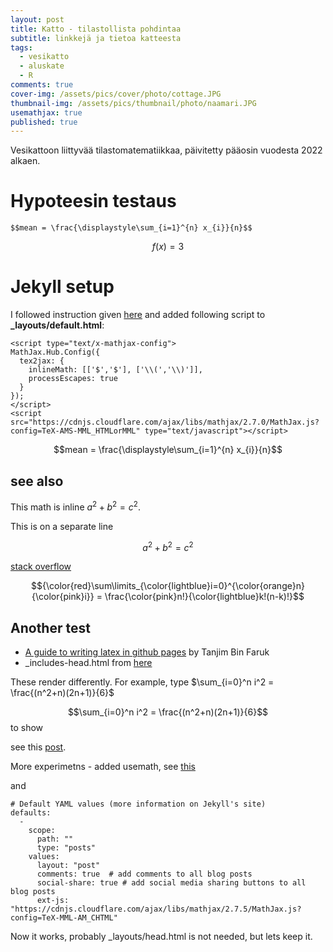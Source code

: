 ```yaml
---
layout: post
title: Katto - tilastollista pohdintaa
subtitle: linkkejä ja tietoa katteesta
tags:
  - vesikatto
  - aluskate
  - R
comments: true
cover-img: /assets/pics/cover/photo/cottage.JPG
thumbnail-img: /assets/pics/thumbnail/photo/naamari.JPG
usemathjax: true
published: true
---
```


Vesikattoon liittyvää tilastomatematiikkaa, päivitetty pääosin vuodesta 2022 alkaen.



# Hypoteesin testaus


~~~
$$mean = \frac{\displaystyle\sum_{i=1}^{n} x_{i}}{n}$$
~~~

$$f(x) = 3$$


# Jekyll setup

I followed instruction given [here](http://zjuwhw.github.io/2017/06/04/MathJax.html) and added following script to **_layouts/default.html**:

~~~
<script type="text/x-mathjax-config">
MathJax.Hub.Config({
  tex2jax: {
    inlineMath: [['$','$'], ['\\(','\\)']],
    processEscapes: true
  }
});
</script>
<script src="https://cdnjs.cloudflare.com/ajax/libs/mathjax/2.7.0/MathJax.js?config=TeX-AMS-MML_HTMLorMML" type="text/javascript"></script>

~~~

$$mean = \frac{\displaystyle\sum_{i=1}^{n} x_{i}}{n}$$

## see also

This math is inline $`a^2+b^2=c^2`$.

This is on a separate line

```math
a^2+b^2=c^2
```

[stack overflow](https://stackoverflow.com/questions/11256433/how-to-show-math-equations-in-general-githubs-markdownnot-githubs-blog)

$${\color{red}\sum\limits_{\color{lightblue}i=0}^{\color{orange}n} {\color{pink}i}} = \frac{\color{pink}n!}{\color{lightblue}k!(n-k)!}$$


## Another test

- [A guide to writing latex in github pages](https://tanjim131.github.io/2020-05-19-how-to-write-mathjax-in-beautiful-jekyll/) by Tanjim Bin Faruk
- _includes-head.html from [here](https://github.com/daattali/beautiful-jekyll/blob/master/_includes/head.html)


These render differently. For example, type
$\sum_{i=0}^n i^2 = \frac{(n^2+n)(2n+1)}{6}$

$$\sum_{i=0}^n i^2 = \frac{(n^2+n)(2n+1)}{6}$$
to show

see this [post](https://math.meta.stackexchange.com/questions/5020/mathjax-basic-tutorial-and-quick-reference).

More experimetns - added usemath, see [this](https://github.com/daattali/beautiful-jekyll/issues/195)

and 
```
# Default YAML values (more information on Jekyll's site)
defaults:
  -
    scope:
      path: ""
      type: "posts"
    values:
      layout: "post"
      comments: true  # add comments to all blog posts
      social-share: true # add social media sharing buttons to all blog posts
      ext-js: "https://cdnjs.cloudflare.com/ajax/libs/mathjax/2.7.5/MathJax.js?config=TeX-MML-AM_CHTML"

```

Now it works, probably _layouts/head.html is not needed, but lets keep it.